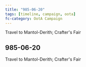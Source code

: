 ```yaml
---
title: "985-06-20"
tags: [timeline, campaign, oota]
fc-category: OotA Campaign
---
```

<span class='ob-timelines'
	data-date='985-06-20-00'
	data-title='Campaign: NAGA Adventures'
	data-class='orange'> Travel to Mantol-Derith; Crafter's Fair </span>
## 985-06-20
Travel to Mantol-Derith; Crafter's Fair
